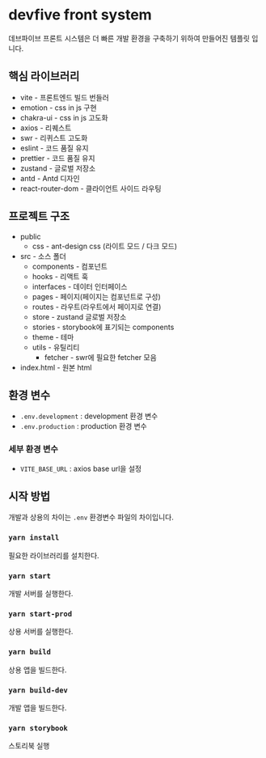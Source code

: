 # devfive front system

데브파이브 프론트 시스템은 더 빠른 개발 환경을 구축하기 위하여 만들어진 템플릿 입니다.

## 핵심 라이브러리

- vite - 프론트엔드 빌드 번들러
- emotion - css in js 구현
- chakra-ui - css in js 고도화
- axios - 리퀘스트
- swr - 리퀴스트 고도화
- eslint - 코드 품질 유지
- prettier - 코드 품질 유지
- zustand - 글로벌 저장소
- antd - Antd 디자인
- react-router-dom - 클라이언트 사이드 라우팅

## 프로젝트 구조

- public
  - css - ant-design css (라이트 모드 / 다크 모드)
- src - 소스 폴더
  - components - 컴포넌트
  - hooks - 리액트 훅
  - interfaces - 데이터 인터페이스
  - pages - 페이지(페이지는 컴포넌트로 구성)
  - routes - 라우트(라우트에서 페이지로 연결)
  - store - zustand 글로벌 저장소
  - stories - storybook에 표기되는 components
  - theme - 테마
  - utils - 유틸리티
    - fetcher - swr에 필요한 fetcher 모음
- index.html - 원본 html

## 환경 변수

- `.env.development` : development 환경 변수
- `.env.production` : production 환경 변수

### 세부 환경 변수
- `VITE_BASE_URL` : axios base url을 설정

## 시작 방법

개발과 상용의 차이는 `.env` 환경변수 파일의 차이입니다.

### `yarn install`

필요한 라이브러리를 설치한다.

### `yarn start`

개발 서버를 실행한다.

### `yarn start-prod`

상용 서버를 실행한다.

### `yarn build`

상용 앱을 빌드한다.

### `yarn build-dev`

개발 앱을 빌드한다.

### `yarn storybook`

스토리북 실행
